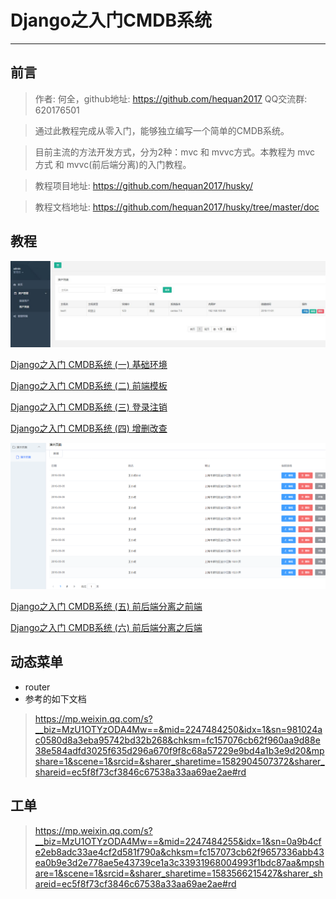 # Django之入门CMDB系统
---
## 前言

> 作者: 何全，github地址: https://github.com/hequan2017   QQ交流群: 620176501

> 通过此教程完成从零入门，能够独立编写一个简单的CMDB系统。

> 目前主流的方法开发方式，分为2种：mvc 和 mvvc方式。本教程为 mvc 方式 和 mvvc(前后端分离)的入门教程。

> 教程项目地址: https://github.com/hequan2017/husky/

> 教程文档地址: https://github.com/hequan2017/husky/tree/master/doc


## 教程

![DEMO](doc/images/demo1.png)


[Django之入门 CMDB系统  (一) 基础环境](doc/1.md)

[Django之入门 CMDB系统  (二) 前端模板](doc/2.md)

[Django之入门 CMDB系统  (三) 登录注销](doc/3.md)

[Django之入门 CMDB系统  (四) 增删改查](doc/4.md)

![DEMO](doc/images/2-1.png)

[Django之入门 CMDB系统  (五) 前后端分离之前端](doc/5.md)

[Django之入门 CMDB系统  (六) 前后端分离之后端](doc/6.md)


##  动态菜单
* router 
* 参考的如下文档 
> https://mp.weixin.qq.com/s?__biz=MzU1OTYzODA4Mw==&mid=2247484250&idx=1&sn=981024ac0580d8a3eba95742bd32b268&chksm=fc157076cb62f960aa9d88e38e584adfd3025f635d296a670f9f8c68a57229e9bd4a1b3e9d20&mpshare=1&scene=1&srcid=&sharer_sharetime=1582904507372&sharer_shareid=ec5f8f73cf3846c67538a33aa69ae2ae#rd


## 工单
> https://mp.weixin.qq.com/s?__biz=MzU1OTYzODA4Mw==&mid=2247484255&idx=1&sn=0a9b4cfe2eb8adc33ae4cf2d581f790a&chksm=fc157073cb62f9657336abb43ea0b9e3d2e778ae5e43739ce1a3c33931968004993f1bdc87aa&mpshare=1&scene=1&srcid=&sharer_sharetime=1583566215427&sharer_shareid=ec5f8f73cf3846c67538a33aa69ae2ae#rd